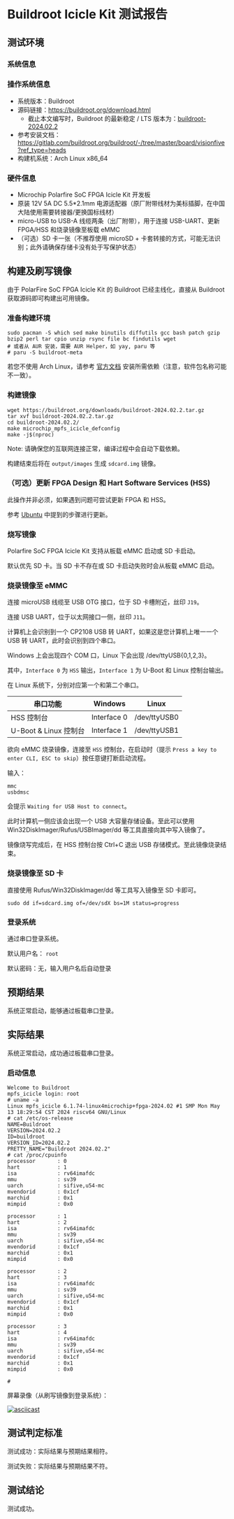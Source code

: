 # Buildroot Icicle Kit 测试报告

## 测试环境

### 系统信息

### 操作系统信息

- 系统版本：Buildroot
- 源码链接：https://buildroot.org/download.html
    - 截止本文编写时，Buildroot 的最新稳定 / LTS 版本为：[buildroot-2024.02.2](https://buildroot.org/downloads/buildroot-2024.02.2.tar.gz)
- 参考安装文档：https://gitlab.com/buildroot.org/buildroot/-/tree/master/board/visionfive?ref_type=heads
- 构建机系统：Arch Linux x86_64

### 硬件信息

- Microchip Polarfire SoC FPGA Icicle Kit 开发板
- 原装 12V 5A DC 5.5*2.1mm 电源适配器（原厂附带线材为美标插脚，在中国大陆使用需要转接器/更换国标线材）
- micro-USB to USB-A 线缆两条（出厂附带），用于连接 USB-UART、更新 FPGA/HSS 和烧录镜像至板载 eMMC
- （可选）SD 卡一张（不推荐使用 microSD + 卡套转接的方式，可能无法识别；此外请确保存储卡没有处于写保护状态）

## 构建及刷写镜像

由于 PolarFire SoC FPGA Icicle Kit 的 Buildroot 已经主线化，直接从 Buildroot 获取源码即可构建出可用镜像。

### 准备构建环境

```shell
sudo pacman -S which sed make binutils diffutils gcc bash patch gzip bzip2 perl tar cpio unzip rsync file bc findutils wget
# 或者从 AUR 安装，需要 AUR Helper，如 yay, paru 等
# paru -S buildroot-meta
```

若您不使用 Arch Linux，请参考 [官方文档](https://buildroot.org/downloads/manual/manual.html#requirement) 安装所需依赖（注意，软件包名称可能不一致）。

### 构建镜像

```shell
wget https://buildroot.org/downloads/buildroot-2024.02.2.tar.gz
tar xvf buildroot-2024.02.2.tar.gz
cd buildroot-2024.02.2/
make microchip_mpfs_icicle_defconfig
make -j$(nproc)
```

Note: 请确保您的互联网连接正常，编译过程中会自动下载依赖。

构建结束后将在 `output/images` 生成 `sdcard.img` 镜像。

### （可选）更新 FPGA Design 和 Hart Software Services (HSS)

此操作并非必须，如果遇到问题可尝试更新 FPGA 和 HSS。

参考 [Ubuntu](../Ubuntu/README.md) 中提到的步骤进行更新。

### 烧写镜像

Polarfire SoC FPGA Icicle Kit 支持从板载 eMMC 启动或 SD 卡启动。

默认优先 SD 卡。当 SD 卡不存在或 SD 卡启动失败时会从板载 eMMC 启动。

### 烧录镜像至 eMMC

连接 microUSB 线缆至 USB OTG 接口，位于 SD 卡槽附近，丝印 `J19`。

连接 USB UART，位于以太网接口一侧，丝印 `J11`。

计算机上会识别到一个 CP2108 USB 转 UART，如果这是您计算机上唯一一个 USB 转 UART，此时会识别到四个串口。

Windows 上会出现四个 COM 口，Linux 下会出现 /dev/ttyUSB{0,1,2,3}。

其中，`Interface 0` 为 `HSS` 输出，`Interface 1` 为 U-Boot 和 Linux 控制台输出。

在 Linux 系统下，分别对应第一个和第二个串口。

| 串口功能              | Windows     | Linux        |
|--------------------|-------------|--------------|
| HSS 控制台            | Interface 0 | /dev/ttyUSB0 |
| U-Boot & Linux 控制台 | Interface 1 | /dev/ttyUSB1 |

欲向 eMMC 烧录镜像，连接至 `HSS` 控制台，在启动时（提示 `Press a key to enter CLI, ESC to skip`）按任意键打断启动流程。

输入：

```
mmc
usbdmsc
```

会提示 `Waiting for USB Host to connect`。

此时计算机一侧应该会出现一个 USB 大容量存储设备。至此可以使用 Win32DiskImager/Rufus/USBImager/dd 等工具直接向其中写入镜像了。

镜像烧写完成后，在 HSS 控制台按 Ctrl+C 退出 USB 存储模式。至此镜像烧录结束。

### 烧录镜像至 SD 卡

直接使用 Rufus/Win32DiskImager/dd 等工具写入镜像至 SD 卡即可。

```shell
sudo dd if=sdcard.img of=/dev/sdX bs=1M status=progress
```

### 登录系统

通过串口登录系统。

默认用户名： `root`

默认密码：无，输入用户名后自动登录

## 预期结果

系统正常启动，能够通过板载串口登录。

## 实际结果

系统正常启动，成功通过板载串口登录。

### 启动信息

```log
Welcome to Buildroot
mpfs_icicle login: root
# uname -a
Linux mpfs_icicle 6.1.74-linux4microchip+fpga-2024.02 #1 SMP Mon May 13 18:29:54 CST 2024 riscv64 GNU/Linux
# cat /etc/os-release
NAME=Buildroot
VERSION=2024.02.2
ID=buildroot
VERSION_ID=2024.02.2
PRETTY_NAME="Buildroot 2024.02.2"
# cat /proc/cpuinfo
processor       : 0
hart            : 1
isa             : rv64imafdc
mmu             : sv39
uarch           : sifive,u54-mc
mvendorid       : 0x1cf
marchid         : 0x1
mimpid          : 0x0

processor       : 1
hart            : 2
isa             : rv64imafdc
mmu             : sv39
uarch           : sifive,u54-mc
mvendorid       : 0x1cf
marchid         : 0x1
mimpid          : 0x0

processor       : 2
hart            : 3
isa             : rv64imafdc
mmu             : sv39
uarch           : sifive,u54-mc
mvendorid       : 0x1cf
marchid         : 0x1
mimpid          : 0x0

processor       : 3
hart            : 4
isa             : rv64imafdc
mmu             : sv39
uarch           : sifive,u54-mc
mvendorid       : 0x1cf
marchid         : 0x1
mimpid          : 0x0

#
```

屏幕录像（从刷写镜像到登录系统）：

[![asciicast](https://asciinema.org/a/js18pAh0YMTp0g9bQD1tXsBgH.svg)](https://asciinema.org/a/js18pAh0YMTp0g9bQD1tXsBgH)

## 测试判定标准

测试成功：实际结果与预期结果相符。

测试失败：实际结果与预期结果不符。

## 测试结论

测试成功。